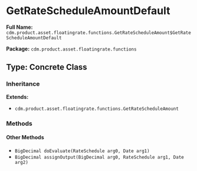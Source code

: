 # GetRateScheduleAmountDefault

**Full Name:** `cdm.product.asset.floatingrate.functions.GetRateScheduleAmount$GetRateScheduleAmountDefault`

**Package:** `cdm.product.asset.floatingrate.functions`

## Type: Concrete Class

### Inheritance

**Extends:**
- `cdm.product.asset.floatingrate.functions.GetRateScheduleAmount`

### Methods

#### Other Methods

- `BigDecimal doEvaluate(RateSchedule arg0, Date arg1)`
- `BigDecimal assignOutput(BigDecimal arg0, RateSchedule arg1, Date arg2)`

